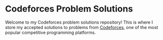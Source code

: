 # Codeforces Problem Solutions

Welcome to my Codeforces problem solutions repository! This is where I store my accepted solutions to problems from [Codeforces](https://codeforces.com/profile/Mezo12), one of the most popular competitive programming platforms.
